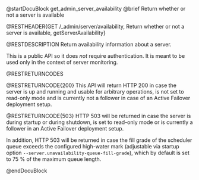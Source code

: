 @startDocuBlock get_admin_server_availability
@brief Return whether or not a server is available

@RESTHEADER{GET /_admin/server/availability, Return whether or not a server is available, getServerAvailability}

@RESTDESCRIPTION
Return availability information about a server.

This is a public API so it does *not* require authentication. It is meant to be
used only in the context of server monitoring.

@RESTRETURNCODES

@RESTRETURNCODE{200}
This API will return HTTP 200 in case the server is up and running and usable for
arbitrary operations, is not set to read-only mode and is currently not a follower
in case of an Active Failover deployment setup.

@RESTRETURNCODE{503}
HTTP 503 will be returned in case the server is during startup or during shutdown,
is set to read-only mode or is currently a follower in an Active Failover deployment setup.

In addition, HTTP 503 will be returned in case the fill grade of the scheduler
queue exceeds the configured high-water mark (adjustable via startup option
`--server.unavailability-queue-fill-grade`), which by default is set to 75 % of
the maximum queue length.

@endDocuBlock
